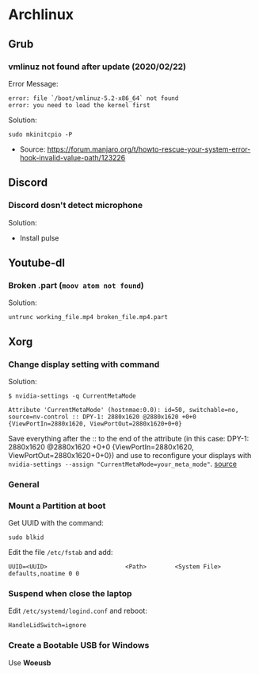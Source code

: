 # Archlinux

## Grub
### vmlinuz not found after update (2020/02/22)
Error Message:
```
error: file `/boot/vmlinuz-5.2-x86_64` not found
error: you need to load the kernel first
```
Solution:
```
sudo mkinitcpio -P
```
- Source: https://forum.manjaro.org/t/howto-rescue-your-system-error-hook-invalid-value-path/123226

## Discord
### Discord dosn't detect microphone
Solution:
- Install pulse

## Youtube-dl
### Broken .part (`moov atom not found`)
Solution:
```
untrunc working_file.mp4 broken_file.mp4.part
```

## Xorg
### Change display setting with command
Solution:
```
$ nvidia-settings -q CurrentMetaMode

Attribute 'CurrentMetaMode' (hostnmae:0.0): id=50, switchable=no, source=nv-control :: DPY-1: 2880x1620 @2880x1620 +0+0 {ViewPortIn=2880x1620, ViewPortOut=2880x1620+0+0}
```
Save everything after the :: to the end of the attribute (in this case: DPY-1: 2880x1620 @2880x1620 +0+0 {ViewPortIn=2880x1620, ViewPortOut=2880x1620+0+0}) and use to reconfigure your displays with `nvidia-settings --assign "CurrentMetaMode=your_meta_mode"`.
[source](https://wiki.archlinux.org/index.php/NVIDIA#Using_nvidia-settings)

### General
### Mount a Partition at boot
Get UUID with the command:
```
sudo blkid
```
Edit the file `/etc/fstab` and add:
```
UUID=<UUID>                      <Path>        <System File>   defaults,noatime 0 0
```

### Suspend when close the laptop
Edit `/etc/systemd/logind.conf` and reboot:
```
HandleLidSwitch=ignore
```

### Create a Bootable USB for Windows
Use **Woeusb**
